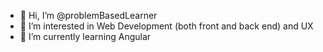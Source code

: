 - 👋 Hi, I’m @problemBasedLearner
- 👀 I’m interested in Web Development (both front and back end) and UX
- 🌱 I’m currently learning Angular


<!---
problemBasedLearner/problemBasedLearner is a ✨ special ✨ repository because its `README.md` (this file) appears on your GitHub profile.
You can click the Preview link to take a look at your changes.
--->
